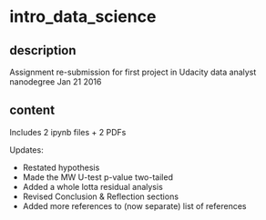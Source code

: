 # intro_data_science

## description
Assignment re-submission for first project in Udacity data analyst nanodegree
Jan 21 2016

## content
Includes 2 ipynb files + 2 PDFs

Updates:
* Restated hypothesis
* Made the MW U-test p-value two-tailed
* Added a whole lotta residual analysis
* Revised Conclusion & Reflection sections
* Added more references to (now separate) list of references
